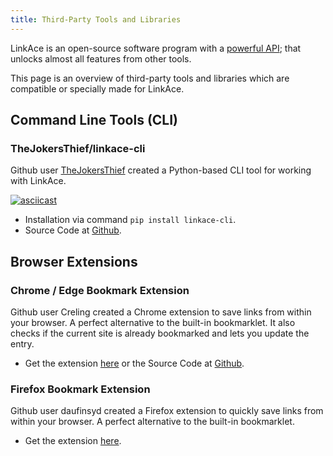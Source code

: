 ```yaml
---
title: Third-Party Tools and Libraries
---
```


LinkAce is an open-source software program with a [powerful API](https://api-docs.linkace.org); that unlocks almost all features from other tools.

This page is an overview of third-party tools and libraries which are compatible or specially made for LinkAce.


## Command Line Tools (CLI)

###  TheJokersThief/linkace-cli 

Github user [TheJokersThief](https://github.com/TheJokersThief) created a Python-based CLI tool for working with LinkAce.

[![asciicast](https://asciinema.org/a/UO74II9ajDXaNjbwpmxaFdWZX.svg)](https://asciinema.org/a/UO74II9ajDXaNjbwpmxaFdWZX)

* Installation via command `pip install linkace-cli`.
* Source Code at [Github](https://github.com/TheJokersThief/linkace-cli).


## Browser Extensions

### Chrome / Edge Bookmark Extension

Github user Creling created a Chrome extension to save links from within your browser. A perfect alternative to the built-in bookmarklet. It also checks if the current site is already bookmarked and lets you update the entry.

* Get the extension [here](https://chrome.google.com/webstore/detail/yet-another-linkace-exten/ladekkfhihppgfcjgaimgggecekfhmho) or the Source Code at
[Github](https://github.com/Creling/Yet-Another-LinkAce-Extension).

### Firefox Bookmark Extension

Github user daufinsyd created a Firefox extension to quickly save links from within your browser. A perfect alternative to the built-in bookmarklet.

* Get the extension [here](https://addons.mozilla.org/de/firefox/addon/linkace-bookmarklet/).
